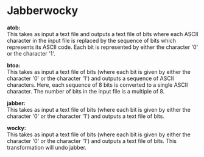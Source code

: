 # Jabberwocky
<strong>atob:</strong><br>
This takes as input a text file and outputs a text file of bits where each ASCII character in the input file is replaced by the sequence of bits which represents its ASCII code. Each bit is represented by either the character '0' or the character '1'.

<strong>btoa:</strong><br>
This takes as input a text file of bits (where each bit is given by either the character '0' or the character '1') and outputs a sequence of ASCII characters. Here, each sequence of 8 bits is converted to a single ASCII character. The number of bits in the input file is a multiple of 8.

<strong>jabber:</strong><br>
This takes as input a text file of bits (where each bit is given by either the character '0' or the character '1') and outputs a text file of bits.

<strong>wocky:</strong><br>
This takes as input a text file of bits (where each bit is given by either the character '0' or the character '1') and outputs a text file of bits. This transformation will undo jabber.
